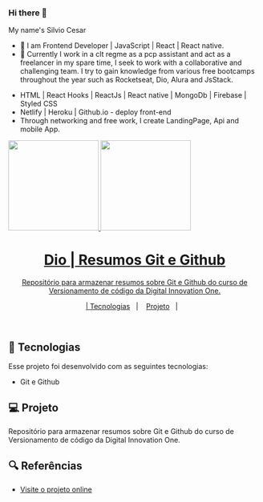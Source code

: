 ### Hi there 👋
My name's Silvio Cesar

- 🔭 I am Frontend Developer | JavaScript | React | React native. 
- 💬 Currently I work in a clt regme as a pcp assistant and act as a freelancer in my spare time, I seek to work with a collaborative and challenging team. I try to gain knowledge from various free bootcamps throughout the year such as Rocketseat, Dio, Alura and JsStack.
* HTML | React Hooks | ReactJs | React native | MongoDb | Firebase | Styled CSS
* Netlify | Heroku | Github.io - deploy front-end
* Through networking and free work, I create LandingPage, Api and mobile App.

<div>
  <a href="https://github.com/silviocesarjunior">
  <img height="180em" src="https://github-readme-stats.vercel.app/api?username=silviocesarjunior&show_icons=true&theme=dark&include_all_commits=true&count_private=true"/>
  <img height="180em" src="https://github-readme-stats.vercel.app/api/top-langs/?username=silviocesarjunior&layout=compact&langs_count=7&theme=dark"/>
</div>

<h1 align="center"> Dio | Resumos Git e Github </h1>

<p align="center">
Repositório para armazenar resumos sobre Git e Github do curso de Versionamento  de código da Digital Innovation One. <br/>
</p>

<p align="center">|
  <a href="#-tecnologias">Tecnologias</a>&nbsp;&nbsp;&nbsp;|&nbsp;&nbsp;&nbsp;
  <a href="#-projeto">Projeto</a>&nbsp;&nbsp;&nbsp;|&nbsp;&nbsp;&nbsp;
    
</p>


<br>

## 🚀 Tecnologias 

Esse projeto foi desenvolvido com as seguintes tecnologias:

- Git e Github

## 💻 Projeto

Repositório para armazenar resumos sobre Git e Github do curso de Versionamento  de código da Digital Innovation One.

## 🔍 Referências

- [Visite o projeto online](https://web.dio.me/users/silvio_czar_cpv/?tab=skills)
